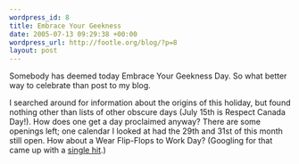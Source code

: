 ```yaml
--- 
wordpress_id: 8
title: Embrace Your Geekness
date: 2005-07-13 09:29:38 +00:00
wordpress_url: http://footle.org/blog/?p=8
layout: post
---
```

Somebody has deemed today Embrace Your Geekness Day. So what better way to celebrate than post to my blog.

I searched around for information about the origins of this holiday, but found nothing other than lists of other obscure days (July 15th is Respect Canada Day!). How does one get a day proclaimed anyway? There are some openings left; one calendar I looked at had the 29th and 31st of this month still open. How about a Wear Flip-Flops to Work Day? (Googling for that came up with a <a href="http://ubersite.com/m/38413">single hit</a>.)
